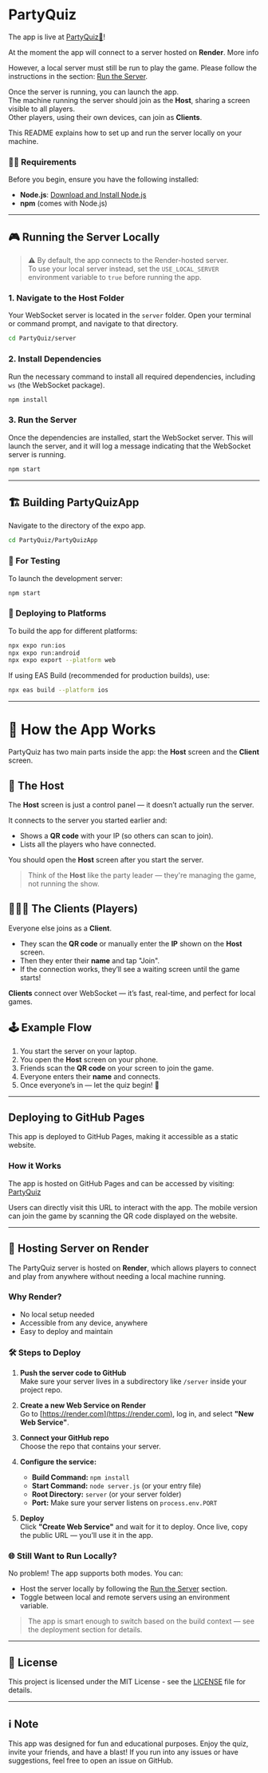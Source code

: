 # PartyQuiz

The app is live at [PartyQuiz🎉](https://encoded.github.io/PartyQuiz)!

At the moment the app will connect to a server hosted on **Render**.
More info

However, a local server must still be run to play the game. Please follow the instructions in the section: [Run the Server](#3-run-the-server).

Once the server is running, you can launch the app.  
The machine running the server should join as the **Host**, sharing a screen visible to all players.  
Other players, using their own devices, can join as **Clients**.

This README explains how to set up and run the server locally on your machine.


### 🧑‍💻 Requirements

Before you begin, ensure you have the following installed:

- **Node.js**: [Download and Install Node.js](https://nodejs.org/)
- **npm** (comes with Node.js)

---

## 🎮 Running the Server Locally

> ⚠️ By default, the app connects to the Render-hosted server.  
> To use your local server instead, set the `USE_LOCAL_SERVER` environment variable to `true` before running the app.

### 1. Navigate to the Host Folder

Your WebSocket server is located in the `server` folder. Open your terminal or command prompt, and navigate to that directory.

```bash
cd PartyQuiz/server
```

### 2. Install Dependencies

Run the necessary command to install all required dependencies, including `ws` (the WebSocket package).

```bash
npm install
```

### 3. Run the Server

Once the dependencies are installed, start the WebSocket server. This will launch the server, and it will log a message indicating that the WebSocket server is running.

```bash
npm start
```

---

## 🏗️ Building PartyQuizApp

Navigate to the directory of the expo app. 

```bash
cd PartyQuiz/PartyQuizApp
```

### 🧪 For Testing

To launch the development server:
```bash
npm start
```

### 🚀 Deploying to Platforms

To build the app for different platforms:

```bash
npx expo run:ios
npx expo run:android
npx expo export --platform web
```

If using EAS Build (recommended for production builds), use:
```bash
npx eas build --platform ios
```

---

# 📱 How the App Works

PartyQuiz has two main parts inside the app: the **Host** screen and the **Client** screen.

## 🎤 The Host

The **Host** screen is just a control panel — it doesn’t actually run the server.

It connects to the server you started earlier and:

- Shows a **QR code** with your IP (so others can scan to join).
- Lists all the players who have connected.

You should open the **Host** screen after you start the server.

> Think of the **Host** like the party leader — they're managing the game, not running the show.

## 🧑‍🤝‍🧑 The Clients (Players)

Everyone else joins as a **Client**.

- They scan the **QR code** or manually enter the **IP** shown on the **Host** screen.
- Then they enter their **name** and tap "Join".
- If the connection works, they’ll see a waiting screen until the game starts!

**Clients** connect over WebSocket — it’s fast, real-time, and perfect for local games.

## 🕹 Example Flow

1. You start the server on your laptop.
2. You open the **Host** screen on your phone.
3. Friends scan the **QR code** on your screen to join the game.
4. Everyone enters their **name** and connects.
5. Once everyone’s in — let the quiz begin! 🎉

---

## Deploying to GitHub Pages

This app is deployed to GitHub Pages, making it accessible as a static website.

### How it Works

The app is hosted on GitHub Pages and can be accessed by visiting:
[PartyQuiz](https://encoded.github.io/PartyQuiz)

Users can directly visit this URL to interact with the app. 
The mobile version can join the game by scanning the QR code displayed on the website.

---

## 🚀 Hosting Server on Render

The PartyQuiz server is hosted on **Render**, which allows players to connect and play from anywhere without needing a local machine running.

### Why Render?

- No local setup needed  
- Accessible from any device, anywhere  
- Easy to deploy and maintain  

### 🛠️ Steps to Deploy

1. **Push the server code to GitHub**  
   Make sure your server lives in a subdirectory like `/server` inside your project repo.

2. **Create a new Web Service on Render**  
   Go to [https://render.com](https://render.com), log in, and select **"New Web Service"**.

3. **Connect your GitHub repo**  
   Choose the repo that contains your server.

4. **Configure the service:**
   - **Build Command:** `npm install`
   - **Start Command:** `node server.js` (or your entry file)
   - **Root Directory:** `server` (or your server folder)
   - **Port:** Make sure your server listens on `process.env.PORT`

5. **Deploy**  
   Click **"Create Web Service"** and wait for it to deploy. Once live, copy the public URL — you’ll use it in the app.

### 🌐 Still Want to Run Locally?

No problem! The app supports both modes. You can:

- Host the server locally by following the [Run the Server](#3-run-the-server) section.
- Toggle between local and remote servers using an environment variable.

> The app is smart enough to switch based on the build context — see the deployment section for details.

---

## 📜 License

This project is licensed under the MIT License - see the [LICENSE](LICENSE) file for details.

---

## ℹ️ Note

This app was designed for fun and educational purposes. Enjoy the quiz, invite your friends, and have a blast! If you run into any issues or have suggestions, feel free to open an issue on GitHub.
